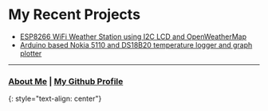 # My Recent Projects

- <a href="https://wunderwaffez.github.io/projects/esp8266-owm/introduction">ESP8266 WiFi Weather Station using I2C LCD and OpenWeatherMap</a>
- <a href="https://wunderwaffez.github.io/projects/5110_logger/introduction">Arduino based Nokia 5110 and DS18B20 temperature logger and graph plotter</a>

---

### <a href="https://wunderwaffez.github.io/about">About Me</a> | <a href="https://github.com/Wunderwaffez">My Github Profile</a> 
{: style="text-align: center"}
